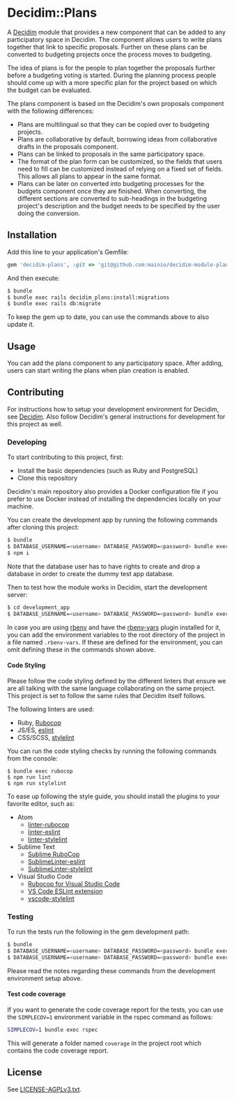 # Decidim::Plans

A [Decidim](https://github.com/decidim/decidim) module that provides a new
component that can be added to any participatory space in Decidim. The component
allows users to write plans together that link to specific proposals. Further on
these plans can be converted to budgeting projects once the process moves to
budgeting.

The idea of plans is for the people to plan together the proposals further
before a budgeting voting is started. During the planning process people should
come up with a more specific plan for the project based on which the budget can
be evaluated.

The plans component is based on the Decidim's own proposals component with the
following differences:

- Plans are multilingual so that they can be copied over to budgeting projects.
- Plans are collaborative by default, borrowing ideas from collaborative drafts
  in the proposals component.
- Plans can be linked to proposals in the same participatory space.
- The format of the plan form can be customized, so the fields that users need
  to fill can be customized instead of relying on a fixed set of fields. This
  allows all plans to appear in the same format.
- Plans can be later on converted into budgeting processes for the budgets
  component once they are finished. When converting, the different sections are
  converted to sub-headings in the budgeting project's description and the
  budget needs to be specified by the user doing the conversion.

## Installation

Add this line to your application's Gemfile:

```ruby
gem 'decidim-plans', :git => 'git@github.com:mainio/decidim-module-plans.git'
```

And then execute:

```bash
$ bundle
$ bundle exec rails decidim_plans:install:migrations
$ bundle exec rails db:migrate
```

To keep the gem up to date, you can use the commands above to also update it.

## Usage

You can add the plans component to any participatory space. After adding, users
can start writing the plans when plan creation is enabled.

## Contributing

For instructions how to setup your development environment for Decidim, see [Decidim](https://github.com/decidim/decidim). Also follow Decidim's general
instructions for development for this project as well.

### Developing

To start contributing to this project, first:

- Install the basic dependencies (such as Ruby and PostgreSQL)
- Clone this repository

Decidim's main repository also provides a Docker configuration file if you
prefer to use Docker instead of installing the dependencies locally on your
machine.

You can create the development app by running the following commands after
cloning this project:

```bash
$ bundle
$ DATABASE_USERNAME=<username> DATABASE_PASSWORD=<password> bundle exec rake development_app
$ npm i
```

Note that the database user has to have rights to create and drop a database in
order to create the dummy test app database.

Then to test how the module works in Decidim, start the development server:

```bash
$ cd development_app
$ DATABASE_USERNAME=<username> DATABASE_PASSWORD=<password> bundle exec rails s
```

In case you are using [rbenv](https://github.com/rbenv/rbenv) and have the
[rbenv-vars](https://github.com/rbenv/rbenv-vars) plugin installed for it, you
can add the environment variables to the root directory of the project in a file
named `.rbenv-vars`. If these are defined for the environment, you can omit
defining these in the commands shown above.

#### Code Styling

Please follow the code styling defined by the different linters that ensure we
are all talking with the same language collaborating on the same project. This
project is set to follow the same rules that Decidim itself follows.

The following linters are used:

- Ruby, [Rubocop](https://rubocop.readthedocs.io/)
- JS/ES, [eslint](https://eslint.org/)
- CSS/SCSS, [stylelint](https://stylelint.io/)

You can run the code styling checks by running the following commands from the
console:

```
$ bundle exec rubocop
$ npm run lint
$ npm run stylelint
```

To ease up following the style guide, you should install the plugins to your
favorite editor, such as:

- Atom
  * [linter-rubocop](https://atom.io/packages/linter-rubocop)
  * [linter-eslint](https://atom.io/packages/linter-eslint)
  * [linter-stylelint](https://atom.io/packages/linter-stylelint)
- Sublime Text
  * [Sublime RuboCop](https://github.com/pderichs/sublime_rubocop)
  * [SublimeLinter-eslint](https://github.com/SublimeLinter/SublimeLinter-eslint)
  * [SublimeLinter-stylelint](https://github.com/SublimeLinter/SublimeLinter-stylelint)
- Visual Studio Code
  * [Rubocop for Visual Studio Code](https://github.com/misogi/vscode-ruby-rubocop)
  * [VS Code ESLint extension](https://marketplace.visualstudio.com/items?itemName=dbaeumer.vscode-eslint)
  * [vscode-stylelint](https://github.com/shinnn/vscode-stylelint)

### Testing

To run the tests run the following in the gem development path:

```bash
$ bundle
$ DATABASE_USERNAME=<username> DATABASE_PASSWORD=<password> bundle exec rake test_app
$ DATABASE_USERNAME=<username> DATABASE_PASSWORD=<password> bundle exec rspec
```

Please read the notes regarding these commands from the development environment
setup above.

#### Test code coverage

If you want to generate the code coverage report for the tests, you can use
the `SIMPLECOV=1` environment variable in the rspec command as follows:

```bash
SIMPLECOV=1 bundle exec rspec
```

This will generate a folder named `coverage` in the project root which contains
the code coverage report.

## License

See [LICENSE-AGPLv3.txt](LICENSE-AGPLv3.txt).
